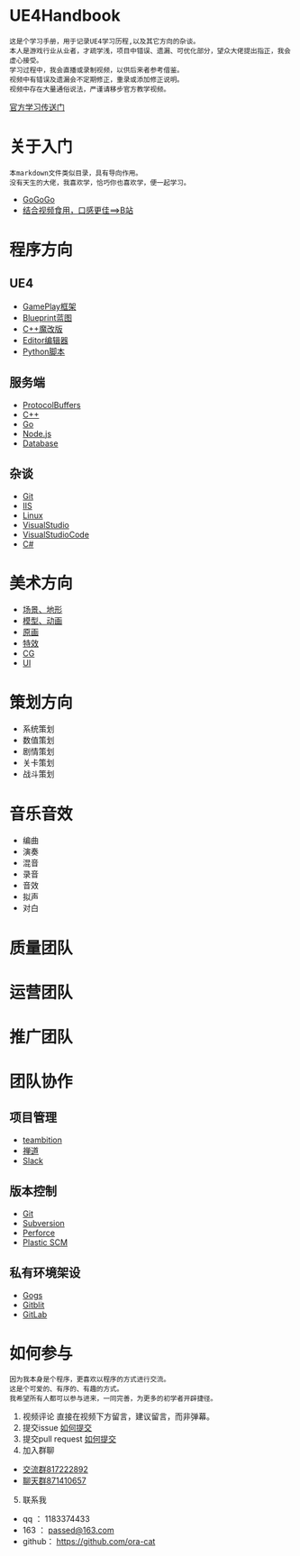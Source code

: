 # UE4Handbook
    这是个学习手册，用于记录UE4学习历程,以及其它方向的杂谈。
    本人是游戏行业从业者，才疏学浅，项目中错误、遗漏、可优化部分，望众大佬提出指正，我会虚心接受。
    学习过程中，我会直播或录制视频，以供后来者参考借鉴。
    视频中有错误及遗漏会不定期修正，重录或添加修正说明。
    视频中存在大量通俗说法，严谨请移步官方教学视频。
[官方学习传送门](https://www.unrealengine.com/zh-CN/onlinelearning-courses)
# 关于入门
    本markdown文件类似目录，具有导向作用。
    没有天生的大佬，我喜欢学，恰巧你也喜欢学，便一起学习。
+ [GoGoGo](https://github.com/ora-cat/UE4Handbook/blob/master/Directory/AboutStart.md)
+ [结合视频食用，口感更佳==>B站](http://www.bilibili.com)

# 程序方向
## UE4
+ [GamePlay框架](https://github.com/ora-cat/UE4Handbook/blob/master/Directory/GamePlay.md)
+ [Blueprint蓝图](https://github.com/ora-cat/UE4Handbook/blob/master/Directory/Blueprint.md)
+ [C++魔改版](https://github.com/ora-cat/UE4Handbook/blob/master/Directory/C++Client.md)
+ [Editor编辑器](https://github.com/ora-cat/UE4Handbook/blob/master/Directory/Editor.md)
+ [Python脚本](https://github.com/ora-cat/UE4Handbook/blob/master/Directory/Python.md)
## 服务端
+ [ProtocolBuffers](https://github.com/ora-cat/UE4Handbook/blob/master/Directory/ProtocolBuffers.md)
+ [C++](https://github.com/ora-cat/UE4Handbook/blob/master/Directory/C++Service.md)
+ [Go](https://github.com/ora-cat/UE4Handbook/blob/master/Directory/Golang.md)
+ [Node.js](https://github.com/ora-cat/UE4Handbook/blob/master/Directory/Node.js.md)
+ [Database](https://github.com/ora-cat/UE4Handbook/blob/master/Directory/Database.md)
## 杂谈
+ [Git](https://github.com/ora-cat/UE4Handbook/blob/master/Directory/Git.md)
+ [IIS](https://github.com/ora-cat/UE4Handbook/blob/master/Directory/IIS.md)
+ [Linux](https://github.com/ora-cat/UE4Handbook/blob/master/Directory/Linux.md)
+ [VisualStudio](https://github.com/ora-cat/UE4Handbook/blob/master/Directory/VisualStudio.md)
+ [VisualStudioCode](https://github.com/ora-cat/UE4Handbook/blob/master/Directory/VisualStudioCode.md)
+ [C#](https://github.com/ora-cat/UE4Handbook/blob/master/Directory/CSharp.md)

# 美术方向
+ [场景、地形](https://github.com/ora-cat/UE4Handbook/blob/master/Directory/EnvironmentDesign.md)
+ [模型、动画](https://github.com/ora-cat/UE4Handbook/blob/master/Directory/CharacterDesign.md)
+ [原画](https://github.com/ora-cat/UE4Handbook/blob/master/Directory/ConceptArt.md)
+ [特效](https://github.com/ora-cat/UE4Handbook/blob/master/Directory/VisualEffects.md)
+ [CG](https://github.com/ora-cat/UE4Handbook/blob/master/Directory/ComputerGraphics.md)
+ [UI](https://github.com/ora-cat/UE4Handbook/blob/master/Directory/UserInterface.md)

# 策划方向
+ 系统策划
+ 数值策划
+ 剧情策划
+ 关卡策划
+ 战斗策划

# 音乐音效
+ 编曲
+ 演奏
+ 混音
+ 录音
+ 音效
+ 拟声
+ 对白

# 质量团队

# 运营团队

# 推广团队

# 团队协作
## 项目管理
+ [teambition]()
+ [禅道]()
+ [Slack]()
## 版本控制
+ [Git]()
+ [Subversion]()
+ [Perforce]()
+ [Plastic SCM]()
## 私有环境架设
+ [Gogs]()
+ [Gitblit]()
+ [GitLab]()

# 如何参与
    因为我本身是个程序，更喜欢以程序的方式进行交流。
    这是个可爱的、有序的、有趣的方式。
    我希望所有人都可以参与进来，一同完善，为更多的初学者开辟捷径。
1. 视频评论     直接在视频下方留言，建议留言，而非弹幕。
2. 提交issue    [如何提交]()
3. 提交pull request     [如何提交]()
4. 加入群聊
- [交流群817222892](https://jq.qq.com/?_wv=1027&k=5btpDFc)
- [聊天群871410657](https://jq.qq.com/?_wv=1027&k=5mNJjf9)
5. 联系我
- qq    ：  1183374433
- 163   ：  passed@163.com
- github：  https://github.com/ora-cat

